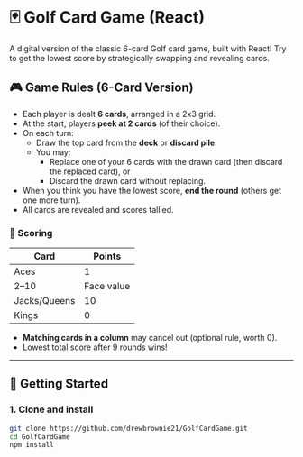 # 🃏 Golf Card Game (React)

A digital version of the classic 6-card Golf card game, built with React! Try to get the lowest score by strategically swapping and revealing cards.

## 🎮 Game Rules (6-Card Version)

- Each player is dealt **6 cards**, arranged in a 2x3 grid.
- At the start, players **peek at 2 cards** (of their choice).
- On each turn:
  - Draw the top card from the **deck** or **discard pile**.
  - You may:
    - Replace one of your 6 cards with the drawn card (then discard the replaced card), or
    - Discard the drawn card without replacing.
- When you think you have the lowest score, **end the round** (others get one more turn).
- All cards are revealed and scores tallied.

### 🔢 Scoring

| Card         | Points |
|--------------|--------|
| Aces         | 1      |
| 2–10         | Face value |
| Jacks/Queens | 10     |
| Kings        | 0      |

- **Matching cards in a column** may cancel out (optional rule, worth 0).
- Lowest total score after 9 rounds wins!

---

## 🚀 Getting Started

### 1. Clone and install

```bash
git clone https://github.com/drewbrownie21/GolfCardGame.git
cd GolfCardGame
npm install

